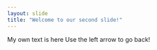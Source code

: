 ```yaml
---
layout: slide
title: "Welcome to our second slide!"
---
```

My own text is here
Use the left arrow to go back!
